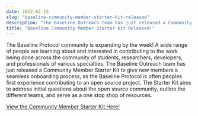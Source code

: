 ```yaml
---
date: 2022-02-15
slug: "baseline-community-member-starter-kit-released"
description: "The Baseline Outreach team has just released a Community Member Starter Kit to give new members a seamless onboarding process."
title: "Baseline Community Member Starter Kit Released!"
---
```


The Baseline Protocol community is expanding by the week! A wide range of people are learning about and interested in contributing to the work being done across the community of students, researchers, developers, and professionals of various specialties. The Baseline Outreach team has just released a Community Member Starter Kit to give new members a seamless onboarding process, as the Baseline Protocol is often peoples first experience contributing to an open source project. The Starter Kit aims to address initial questions about the open source community, outline the different teams, and serve as a one stop shop of resources.

[View the Community Member Starter Kit Here!](https://drive.google.com/file/d/1-nDtsbcCY9aY8UVj38-ekAC7Mqr6d_7y/view?usp=sharing)
